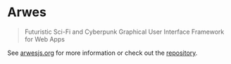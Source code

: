 # Arwes

> Futuristic Sci-Fi and Cyberpunk Graphical User Interface Framework for Web Apps

See [arwesjs.org](https://arwesjs.org) for more information or check out the
[repository](https://github.com/arwesjs/arwes).
